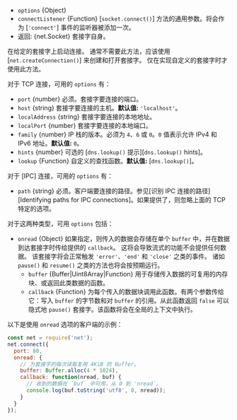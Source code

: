 <!-- YAML
added: v0.1.90
changes:
  - version: v12.10.0
    pr-url: https://github.com/nodejs/node/pull/25436
    description: Added `onread` option.
  - version: v6.0.0
    pr-url: https://github.com/nodejs/node/pull/6021
    description: The `hints` option defaults to `0` in all cases now.
                 Previously, in the absence of the `family` option it would
                 default to `dns.ADDRCONFIG | dns.V4MAPPED`.
  - version: v5.11.0
    pr-url: https://github.com/nodejs/node/pull/6000
    description: The `hints` option is supported now.
-->

* `options` {Object}
* `connectListener` {Function} [`socket.connect()`] 方法的通用参数。将会作为 [`'connect'`] 事件的监听器被添加一次。
* 返回: {net.Socket} 套接字自身。

在给定的套接字上启动连接。
通常不需要此方法，应该使用 [`net.createConnection()`] 来创建和打开套接字。
仅在实现自定义的套接字时才使用此方法。

对于 TCP 连接，可用的 `options` 有：

* `port` {number} 必须。套接字要连接的端口。
* `host` {string} 套接字要连接的主机。**默认值:** `'localhost'`。
* `localAddress` {string} 套接字要连接的本地地址。
* `localPort` {number} 套接字要连接的本地端口。
* `family` {number} IP 栈的版本。必须为 `4`、`6` 或 `0`。`0` 值表示允许 IPv4 和 IPv6 地址。**默认值:** `0`。
* `hints` {number} 可选的 [`dns.lookup()` 提示][`dns.lookup()` hints]。
* `lookup` {Function} 自定义的查找函数。**默认值:** [`dns.lookup()`]。

对于 [IPC] 连接，可用的 `options` 有：

* `path` {string} 必须。客户端要连接的路径。参见[识别 IPC 连接的路径][Identifying paths for IPC connections]。如果提供了，则忽略上面的 TCP 特定的选项。

对于这两种类型，可用 `options` 包括：

* `onread` {Object} 如果指定，则传入的数据会存储在单个 `buffer` 中，并在数据到达套接字时传给提供的 `callback`。 
   这将会导致流式的功能不会提供任何数据。
   该套接字将会正常触发 `'error'`、`'end'` 和 `'close'` 之类的事件。 
   诸如 `pause()` 和 `resume()` 之类的方法也将会按预期运行。
  * `buffer` {Buffer|Uint8Array|Function} 用于存储传入数据的可复用的内存块、或返回此类数据的函数。
  * `callback` {Function} 为每个传入的数据块调用此函数。有两个参数传给它：写入 `buffer` 的字节数和对 `buffer` 的引用。从此函数返回 `false` 可以隐式地 `pause()` 套接字。该函数将会在全局的上下文中执行。

以下是使用 `onread` 选项的客户端的示例：

```js
const net = require('net');
net.connect({
  port: 80,
  onread: {
    // 为套接字的每次读取复用 4KiB 的 Buffer。
    buffer: Buffer.alloc(4 * 1024),
    callback: function(nread, buf) {
      // 收到的数据在 `buf` 中可用，从 0 到 'nread`。
      console.log(buf.toString('utf8', 0, nread));
    }
  }
});
```

